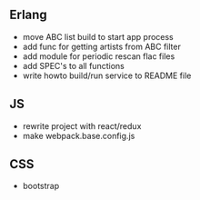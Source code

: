 ## Erlang
- move ABC list build to start app process
- add func for getting artists from ABC filter
- add module for periodic rescan flac files
- add SPEC's to all functions
- write howto build/run service to README file


## JS
- rewrite project with react/redux
- make webpack.base.config.js


## CSS
- bootstrap
